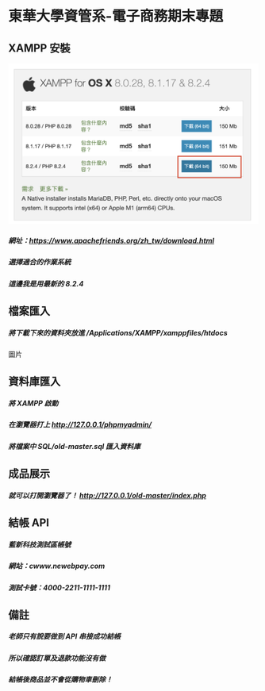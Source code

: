 # 東華大學資管系-電子商務期末專題

## XAMPP 安裝

![image](https://github.com/Sumo0711/old-master/blob/main/directions/%E6%88%AA%E5%9C%96%202024-05-21%20%E6%99%9A%E4%B8%8A11.15.53.png)

##### 網址：https://www.apachefriends.org/zh_tw/download.html

##### 選擇適合的作業系統

##### 這邊我是用最新的 8.2.4

## 檔案匯入

##### 將下載下來的資料夾放進 /Applications/XAMPP/xamppfiles/htdocs

圖片

## 資料庫匯入

##### 將 XAMPP 啟動

##### 在瀏覽器打上 http://127.0.0.1/phpmyadmin/

##### 將檔案中 SQL/old-master.sql 匯入資料庫

## 成品展示

##### 就可以打開瀏覽器了！ http://127.0.0.1/old-master/index.php

## 結帳 API

##### 藍新科技測試區帳號

##### 網站：cwww.newebpay.com

##### 測試卡號：4000-2211-1111-1111

## 備註

##### 老師只有說要做到 API 串接成功結帳

##### 所以確認訂單及退款功能沒有做

##### 結帳後商品並不會從購物車刪除！
